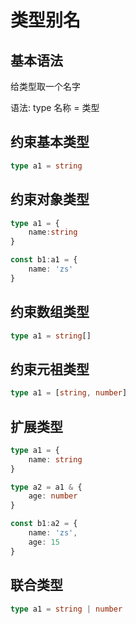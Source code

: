 # 类型别名

## 基本语法

给类型取一个名字

语法: type 名称 = 类型

## 约束基本类型

```ts
type a1 = string
```

## 约束对象类型

```ts
type a1 = {
    name:string
}

const b1:a1 = {
    name: 'zs'
}
```

## 约束数组类型

```ts
type a1 = string[]
```

## 约束元祖类型

```ts
type a1 = [string, number]
```

## 扩展类型

```ts
type a1 = {
    name: string
}

type a2 = a1 & {
    age: number
}

const b1:a2 = {
    name: 'zs',
    age: 15
}
```

## 联合类型

```ts
type a1 = string | number
```